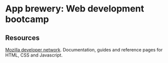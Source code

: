 # App brewery: Web development bootcamp

## Resources

[Mozilla developer network](https://developer.mozilla.org/en-US/). Documentation, guides and reference pages for HTML, CSS and Javascript. 